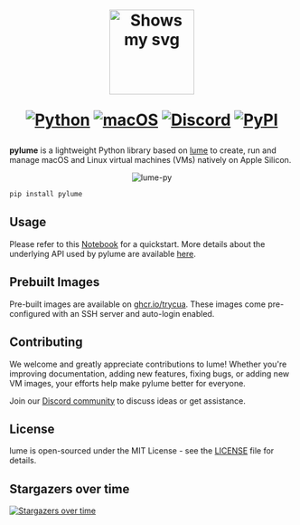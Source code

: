<div align="center">
<h1>
  <div class="image-wrapper" style="display: inline-block;">
    <picture>
      <source media="(prefers-color-scheme: dark)" alt="logo" height="150" srcset="https://raw.githubusercontent.com/trycua/cua/main/img/logo_white.png" style="display: block; margin: auto;">
      <source media="(prefers-color-scheme: light)" alt="logo" height="150" srcset="https://raw.githubusercontent.com/trycua/cua/main/img/logo_black.png" style="display: block; margin: auto;">
      <img alt="Shows my svg">
    </picture>
  </div>

  [![Python](https://img.shields.io/badge/Python-333333?logo=python&logoColor=white&labelColor=333333)](#)
  [![macOS](https://img.shields.io/badge/macOS-000000?logo=apple&logoColor=F0F0F0)](#)
  [![Discord](https://img.shields.io/badge/Discord-%235865F2.svg?&logo=discord&logoColor=white)](https://discord.com/invite/mVnXXpdE85)
  [![PyPI](https://img.shields.io/pypi/v/pylume?color=333333)](https://pypi.org/project/pylume/)
</h1>
</div>


**pylume** is a lightweight Python library based on [lume](https://github.com/trycua/lume) to create, run and manage macOS and Linux virtual machines (VMs) natively on Apple Silicon.

<div align="center">
<img src="img/py.png" alt="lume-py">
</div>


```bash
pip install pylume
```

## Usage

Please refer to this [Notebook](./samples/nb.ipynb) for a quickstart. More details about the underlying API used by pylume are available [here](https://github.com/trycua/lume/docs/API-Reference.md).

## Prebuilt Images

Pre-built images are available on [ghcr.io/trycua](https://github.com/orgs/trycua/packages). 
These images come pre-configured with an SSH server and auto-login enabled.

## Contributing

We welcome and greatly appreciate contributions to lume! Whether you're improving documentation, adding new features, fixing bugs, or adding new VM images, your efforts help make pylume better for everyone.

Join our [Discord community](https://discord.com/invite/mVnXXpdE85) to discuss ideas or get assistance.

## License

lume is open-sourced under the MIT License - see the [LICENSE](LICENSE) file for details.

## Stargazers over time

[![Stargazers over time](https://starchart.cc/trycua/pylume.svg?variant=adaptive)](https://starchart.cc/trycua/pylume)
